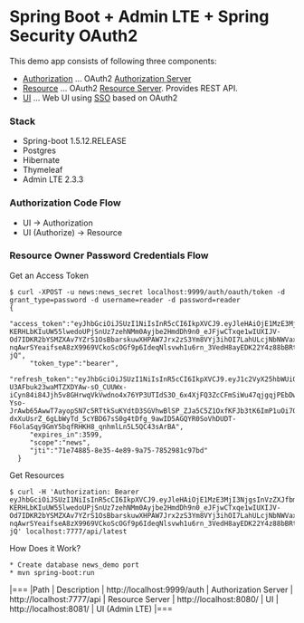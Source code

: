 # Spring Boot + Admin LTE + Spring Security OAuth2 

This demo app consists of following three components:

* [Authorization](authorization) ... OAuth2 [Authorization Server](http://docs.spring.io/spring-boot/docs/current/reference/htmlsingle/#boot-features-security-oauth2-authorization-server)
* [Resource](resource) ... OAuth2 [Resource Server](http://docs.spring.io/spring-boot/docs/current/reference/htmlsingle/#boot-features-security-oauth2-resource-server). Provides REST API.
* [UI](ui) ... Web UI using [SSO](http://docs.spring.io/spring-boot/docs/current/reference/htmlsingle/#boot-features-security-oauth2-single-sign-on) based on OAuth2

### Stack
* Spring-boot 1.5.12.RELEASE
* Postgres
* Hibernate
* Thymeleaf
* Admin LTE 2.3.3


### Authorization Code Flow

* UI -> Authorization
* UI (Authorize) -> Resource 

### Resource Owner Password Credentials Flow

Get an Access Token

``` console
$ curl -XPOST -u news:news_secret localhost:9999/auth/oauth/token -d grant_type=password -d username=reader -d password=reader
{
     "access_token":"eyJhbGciOiJSUzI1NiIsInR5cCI6IkpXVCJ9.eyJleHAiOjE1MzE3MjI3NjgsInVzZXJfbmFtZSI6InJlYWRlciIsImF1dGhvcml0aWVzIjpbIm5ld3NfcmVhZCJdLCJqdGkiOiI3MWU3NDg4NS04ZTM1LTRlODktOWE3NS03ODUyOTgxYzk3YmQiLCJjbGllbnRfaWQiOiJuZXdzIiwic2NvcGUiOlsibmV3cyJdfQ.Q7Fh0rYSQCCjSzQ9LSXg__o6tKCgFdB-KERHLbKIuUW55lwedoUPjSnUz7zehNMm0Ayjbe2HmdDh9n0_eJFjwCTxqe1wIUXIJV-Od7IDKR2bYSMZXAv7YZrS1OsBbarskuwXHPAW7Jrx2zS3Ym8VYj3ihOI7LahULcjNbNWVaxcMHofD6lyYeBkpC5b_AMiSFJymvo2fqonQjwkwpm-nqAwrSYeaifseA8zX9969VCkoScOGf9p6IdeqNlsvwh1u6rn_3VedH8ayEDK22Y4z88bBRtCwZ6vEEr7bOXIhPBHwojOdE0Jj40epBXAbx939vYE5rGAuf3gXFM4JCyE-jQ",
     "token_type":"bearer",
     "refresh_token":"eyJhbGciOiJSUzI1NiIsInR5cCI6IkpXVCJ9.eyJ1c2VyX25hbWUiOiJyZWFkZXIiLCJzY29wZSI6WyJuZXdzIl0sImF0aSI6IjcxZTc0ODg1LThlMzUtNGU4OS05YTc1LTc4NTI5ODFjOTdiZCIsImV4cCI6MTUzNDMxMTE2OCwiYXV0aG9yaXRpZXMiOlsibmV3c19yZWFkIl0sImp0aSI6ImVmNWJmN2VmLTdmZGYtNDczNi05ZjEzLWQ1Y2ZmMzY3OGUzOCIsImNsaWVudF9pZCI6Im5ld3MifQ.iRmW3X-U3AFbuk23waMTZXDYAw-sO_CUUWx-iCyn84i84Jjh5v8GHrwqVkVwdno4x76YP3UTIdS3O_6x4XjFQ3ZcCFmSiWu47qjgqjPEbDwCkJ8fatLHmJDu1Cytny9cs9P0_B5t5uO1kNj4u3UVqurmQGbRzi-Yso-JrAwb65AwwT7ayopSN7c5RTtkSuKYdtD3SGVhwBlSP_ZJa5C5Z1OxfKFJb3tK6ImP1uOi7QHbyic7wXf2-dxXuUsrZ_6gLbWyTd_5cYBD67sS0g4tDfg_9awID5AGQYR0SoVhDUDT-F6olaSqy9GmY5bqfRHKH8_qnhmlLn5L5QC43sArBA",
     "expires_in":3599,
     "scope":"news",
     "jti":"71e74885-8e35-4e89-9a75-7852981c97bd"
  }
```

Get Resources

``` console
$ curl -H 'Authorization: Bearer eyJhbGciOiJSUzI1NiIsInR5cCI6IkpXVCJ9.eyJleHAiOjE1MzE3MjI3NjgsInVzZXJfbmFtZSI6InJlYWRlciIsImF1dGhvcml0aWVzIjpbIm5ld3NfcmVhZCJdLCJqdGkiOiI3MWU3NDg4NS04ZTM1LTRlODktOWE3NS03ODUyOTgxYzk3YmQiLCJjbGllbnRfaWQiOiJuZXdzIiwic2NvcGUiOlsibmV3cyJdfQ.Q7Fh0rYSQCCjSzQ9LSXg__o6tKCgFdB-KERHLbKIuUW55lwedoUPjSnUz7zehNMm0Ayjbe2HmdDh9n0_eJFjwCTxqe1wIUXIJV-Od7IDKR2bYSMZXAv7YZrS1OsBbarskuwXHPAW7Jrx2zS3Ym8VYj3ihOI7LahULcjNbNWVaxcMHofD6lyYeBkpC5b_AMiSFJymvo2fqonQjwkwpm-nqAwrSYeaifseA8zX9969VCkoScOGf9p6IdeqNlsvwh1u6rn_3VedH8ayEDK22Y4z88bBRtCwZ6vEEr7bOXIhPBHwojOdE0Jj40epBXAbx939vYE5rGAuf3gXFM4JCyE-jQ' localhost:7777/api/latest
```

How Does it Work?
``` console
* Create database news_demo port
* mvn spring-boot:run
```

|===
|Path | Description
| http://localhost:9999/auth | Authorization Server
| http://localhost:7777/api | Resource Server
| http://localhost:8080/ | UI
| http://localhost:8081/ | UI (Admin LTE) 
|===